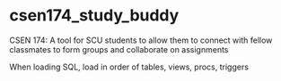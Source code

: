 # csen174_study_buddy
CSEN 174: A tool for SCU students to allow them to connect with fellow classmates to form groups and collaborate on assignments

When loading SQL, load in order of tables, views, procs, triggers
